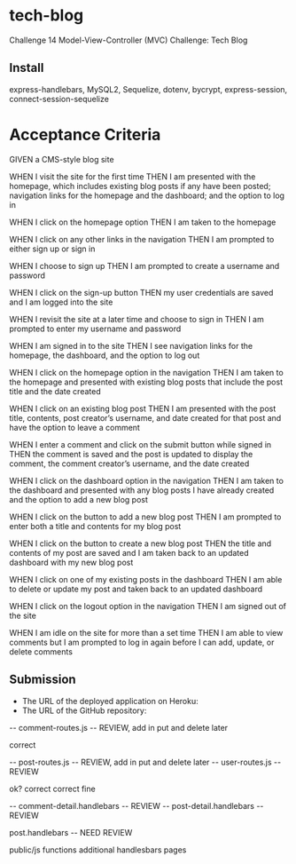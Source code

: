 # tech-blog
Challenge 14 Model-View-Controller (MVC) Challenge: Tech Blog

## Install
express-handlebars, MySQL2, Sequelize, dotenv, bycrypt, express-session, connect-session-sequelize

# Acceptance Criteria 
GIVEN a CMS-style blog site

WHEN I visit the site for the first time
THEN I am presented with the homepage, which includes existing blog posts if any have been posted; navigation links for the homepage and the dashboard; and the option to log in

WHEN I click on the homepage option
THEN I am taken to the homepage

WHEN I click on any other links in the navigation
THEN I am prompted to either sign up or sign in

WHEN I choose to sign up
THEN I am prompted to create a username and password

WHEN I click on the sign-up button
THEN my user credentials are saved and I am logged into the site

WHEN I revisit the site at a later time and choose to sign in
THEN I am prompted to enter my username and password

WHEN I am signed in to the site
THEN I see navigation links for the homepage, the dashboard, and the option to log out

WHEN I click on the homepage option in the navigation
THEN I am taken to the homepage and presented with existing blog posts that include the post title and the date created

WHEN I click on an existing blog post
THEN I am presented with the post title, contents, post creator’s username, and date created for that post and have the option to leave a comment

WHEN I enter a comment and click on the submit button while signed in
THEN the comment is saved and the post is updated to display the comment, the comment creator’s username, and the date created

WHEN I click on the dashboard option in the navigation
THEN I am taken to the dashboard and presented with any blog posts I have already created and the option to add a new blog post

WHEN I click on the button to add a new blog post
THEN I am prompted to enter both a title and contents for my blog post

WHEN I click on the button to create a new blog post
THEN the title and contents of my post are saved and I am taken back to an updated dashboard with my new blog post

WHEN I click on one of my existing posts in the dashboard
THEN I am able to delete or update my post and taken back to an updated dashboard

WHEN I click on the logout option in the navigation
THEN I am signed out of the site

WHEN I am idle on the site for more than a set time
THEN I am able to view comments but I am prompted to log in again before I can add, update, or delete comments

## Submission 
- The URL of the deployed application on Heroku:
- The URL of the GitHub repository: 


<!-- controllers
- api -->
-- comment-routes.js  --  REVIEW, add in put and delete later 
<!-- -- index.js --> correct
-- post-routes.js  -- REVIEW, add in put and delete later 
-- user-routes.js -- REVIEW
<!-- dashboard-routes.js --> ok?
<!-- home-routes.js --> correct
<!-- index.js --> correct

<!-- views -->
<!-- - layouts -->
<!-- -- main.handlebars --> fine
<!-- - partials -->
-- comment-detail.handlebars --  REVIEW
-- post-detail.handlebars --  REVIEW
<!-- homepage.handlebars -->
<!-- login.handlebars -->
post.handlebars -- NEED REVIEW

<!-- .gitignore -->
<!-- LICENSE -->
<!-- README -->

public/js functions
additional handlesbars pages 